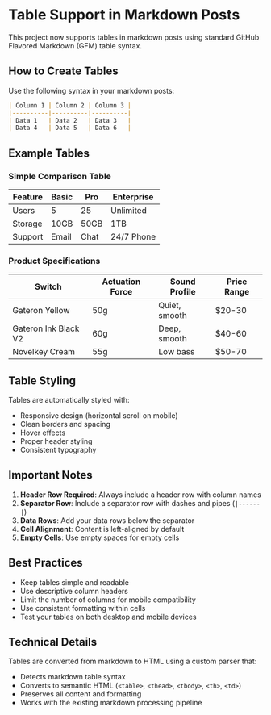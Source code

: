 # Table Support in Markdown Posts

This project now supports tables in markdown posts using standard GitHub Flavored Markdown (GFM) table syntax.

## How to Create Tables

Use the following syntax in your markdown posts:

```markdown
| Column 1 | Column 2 | Column 3 |
|----------|----------|----------|
| Data 1   | Data 2   | Data 3   |
| Data 4   | Data 5   | Data 6   |
```

## Example Tables

### Simple Comparison Table
| Feature | Basic | Pro | Enterprise |
|---------|-------|-----|------------|
| Users   | 5     | 25  | Unlimited  |
| Storage | 10GB  | 50GB| 1TB        |
| Support | Email | Chat| 24/7 Phone |

### Product Specifications
| Switch | Actuation Force | Sound Profile | Price Range |
|--------|----------------|---------------|-------------|
| Gateron Yellow | 50g | Quiet, smooth | $20-30 |
| Gateron Ink Black V2 | 60g | Deep, smooth | $40-60 |
| Novelkey Cream | 55g | Low bass | $50-70 |

## Table Styling

Tables are automatically styled with:
- Responsive design (horizontal scroll on mobile)
- Clean borders and spacing
- Hover effects
- Proper header styling
- Consistent typography

## Important Notes

1. **Header Row Required**: Always include a header row with column names
2. **Separator Row**: Include a separator row with dashes and pipes (`|------|`)
3. **Data Rows**: Add your data rows below the separator
4. **Cell Alignment**: Content is left-aligned by default
5. **Empty Cells**: Use empty spaces for empty cells

## Best Practices

- Keep tables simple and readable
- Use descriptive column headers
- Limit the number of columns for mobile compatibility
- Use consistent formatting within cells
- Test your tables on both desktop and mobile devices

## Technical Details

Tables are converted from markdown to HTML using a custom parser that:
- Detects markdown table syntax
- Converts to semantic HTML (`<table>`, `<thead>`, `<tbody>`, `<th>`, `<td>`)
- Preserves all content and formatting
- Works with the existing markdown processing pipeline
